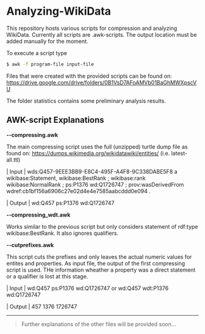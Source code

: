 # Analyzing-WikiData

This repository hosts various scripts for compression and analyzing WikiData.
Currently all scripts are .awk-scripts. The output location must be added manually for the moment.

To execute a script type
```sh
$ awk -f program-file input-file
```

Files that were created with the provided scripts can be found on:
https://drive.google.com/drive/folders/0B1VsD7AFoAMVb01BaGhMWXpscVU 

The folder statistics contains some preliminary analysis results.

## AWK-script Explanations

**--compressing.awk**

The main compressing script uses the full (unzipped) turtle dump file as found on:
https://dumps.wikimedia.org/wikidatawiki/entities/   (i.e. latest-all.ttl)

| Input |
wds:Q457-9EEE3BB9-E8C4-495F-A4F8-9C338DABE5F8 a wikibase:Statement,
wikibase:BestRank ;
wikibase:rank wikibase:NormalRank ;
ps:P1376 wd:Q1726747 ;
prov:wasDerivedFrom wdref:cb1bf156a6906c27e02d4e4e7585aabcddd0e094 .

| Output |
wd:Q457 ps:P1376 wd:Q1726747

**--compressing_wdt.awk**

Works similar to the previous script but only considers statement of rdf:type wikibase:BestRank.
It also ignores qualifiers.

**--cutprefixes.awk**

This script cuts the prefixes and only leaves the actual numeric values for entites and properties.
As input file, the output of the first compressing script is used.
THe information wheather a property was a direct statement or a qualifier is lost at this stage.

| Input |
wd:Q457 ps:P1376 wd:Q1726747
or
wd:Q457 wdt:P1376 wd:Q1726747

| Output |
457 1376 1726747



--------------------------------------
> Further explanations of the other files will be provided soon...
